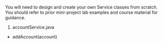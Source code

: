 You will need to design and create your own Service classes from scratch.
You should refer to prior mini-project lab examples and course material for guidance.

1. accountService.java
- addAccount(account)